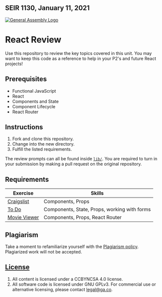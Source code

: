 ## SEIR 1130, January 11, 2021

[![General Assembly Logo](https://camo.githubusercontent.com/1a91b05b8f4d44b5bbfb83abac2b0996d8e26c92/687474703a2f2f692e696d6775722e636f6d2f6b6538555354712e706e67)](https://generalassemb.ly/education/web-development-immersive)

# React Review

Use this repository to review the key topics covered in this unit.
You may want to keep this code as a reference to help in your P2's and future React projects!

## Prerequisites

- Functional JavaScript
- React
- Components and State
- Component Lifecycle
- React Router

## Instructions

1. Fork and clone this repository.
1. Change into the new directory.
1. Fulfill the listed requirements.

The review prompts can all be found inside [`lib/`](lib/). You are required to turn in your submission by making a pull request on the original repository.


## Requirements

| Exercise                                   | Skills                                       |
| ------------------------------------------ | -------------------------------------------- |
| [Craigslist](lib/craigslist/README.md)     | Components, Props                            |
| [To Do](lib/todo/README.md)                | Components, State, Props, working with forms |
| [Movie Viewer](lib/movie-viewer/README.md) | Components, Props, React Router              |

## Plagiarism

Take a moment to refamiliarize yourself with the [Plagiarism policy](https://git.generalassemb.ly/DC-WDI/Administrative/blob/master/plagiarism.md). Plagiarized work will not be accepted.

## [License](LICENSE)

1.  All content is licensed under a CC­BY­NC­SA 4.0 license.
1.  All software code is licensed under GNU GPLv3. For commercial use or
    alternative licensing, please contact legal@ga.co.
